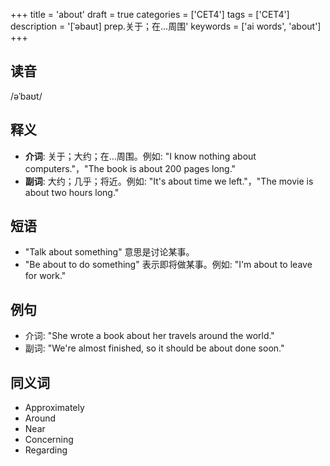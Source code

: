 +++
title = 'about'
draft = true
categories = ['CET4']
tags = ['CET4']
description = '[ˈəbaut] prep.关于；在…周围'
keywords = ['ai words', 'about']
+++

## 读音
/əˈbaʊt/

## 释义
- **介词**: 关于；大约；在…周围。例如: "I know nothing about computers."，"The book is about 200 pages long."
- **副词**: 大约；几乎；将近。例如: "It's about time we left."，"The movie is about two hours long."

## 短语
- "Talk about something" 意思是讨论某事。
- "Be about to do something" 表示即将做某事。例如: "I'm about to leave for work."

## 例句
- 介词: "She wrote a book about her travels around the world."
- 副词: "We're almost finished, so it should be about done soon."

## 同义词
- Approximately
- Around
- Near
- Concerning
- Regarding
